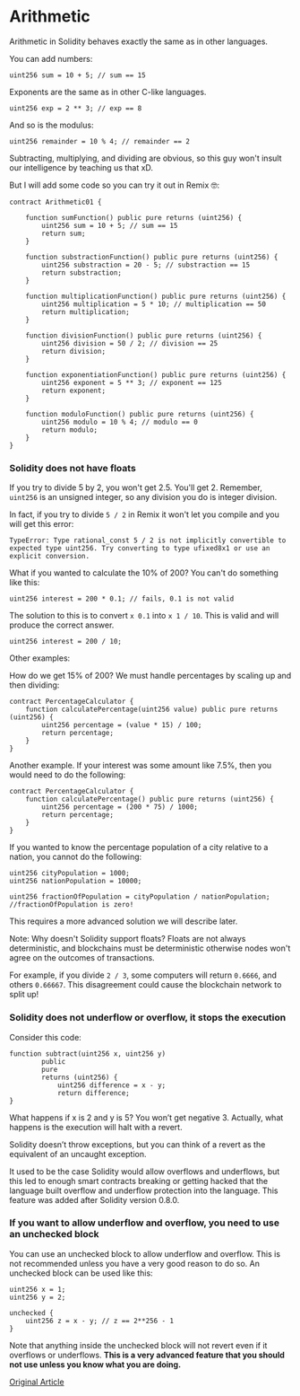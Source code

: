 # Arithmetic

Arithmetic in Solidity behaves exactly the same as in other languages.

You can add numbers:

```solidity
uint256 sum = 10 + 5; // sum == 15
```

Exponents are the same as in other C-like languages.

```solidity
uint256 exp = 2 ** 3; // exp == 8
```

And so is the modulus:

```solidity
uint256 remainder = 10 % 4; // remainder == 2
```

Subtracting, multiplying, and dividing are obvious, so this guy won't insult our intelligence by teaching us that xD.

But I will add some code so you can try it out in Remix 🤓:

```solidity
contract Arithmetic01 {

    function sumFunction() public pure returns (uint256) {
        uint256 sum = 10 + 5; // sum == 15
        return sum;
    }

    function substractionFunction() public pure returns (uint256) {
        uint256 substraction = 20 - 5; // substraction == 15
        return substraction;
    }

    function multiplicationFunction() public pure returns (uint256) {
        uint256 multiplication = 5 * 10; // multiplication == 50
        return multiplication;
    }

    function divisionFunction() public pure returns (uint256) {
        uint256 division = 50 / 2; // division == 25
        return division;
    }

    function exponentiationFunction() public pure returns (uint256) {
        uint256 exponent = 5 ** 3; // exponent == 125
        return exponent;
    }

    function moduloFunction() public pure returns (uint256) {
        uint256 modulo = 10 % 4; // modulo == 0
        return modulo;
    }
}
```

### Solidity does not have floats

If you try to divide 5 by 2, you won't get 2.5. You'll get 2. Remember, `uint256` is an unsigned integer, so any division you do is integer division.

In fact, if you try to divide `5 / 2` in Remix it won't let you compile and you will get this error:

`TypeError: Type rational_const 5 / 2 is not implicitly convertible to expected type uint256. Try converting to type ufixed8x1 or use an explicit conversion.`

What if you wanted to calculate the 10% of 200? You can't do something like this:

```solidity
uint256 interest = 200 * 0.1; // fails, 0.1 is not valid
```

The solution to this is to convert `x 0.1` into `x 1 / 10`. This is valid and will produce the correct answer.

```solidity
uint256 interest = 200 / 10;
```

Other examples:

How do we get 15% of 200? We must handle percentages by scaling up and then dividing:

```solidity
contract PercentageCalculator {
    function calculatePercentage(uint256 value) public pure returns (uint256) {
        uint256 percentage = (value * 15) / 100;
        return percentage;
    }
}
```

Another example. If your interest was some amount like 7.5%, then you would need to do the following:

```solidity
contract PercentageCalculator {
    function calculatePercentage() public pure returns (uint256) {
        uint256 percentage = (200 * 75) / 1000;
        return percentage;
    }
}
```

If you wanted to know the percentage population of a city relative to a nation, you cannot do the following:

```solidity
uint256 cityPopulation = 1000;
uint256 nationPopulation = 10000;

uint256 fractionOfPopulation = cityPopulation / nationPopulation;
//fractionOfPopulation is zero!
```

This requires a more advanced solution we will describe later.

Note: Why doesn't Solidity support floats? Floats are not always deterministic, and blockchains must be deterministic otherwise nodes won't agree on the outcomes of transactions.

For example, if you divide `2 / 3`, some computers will return `0.6666`, and others `0.66667`. This disagreement could cause the blockchain network to split up!

### Solidity does not underflow or overflow, it stops the execution

Consider this code:

```solidity
function subtract(uint256 x, uint256 y)
        public
        pure
        returns (uint256) {
            uint256 difference = x - y;
            return difference;
}
```

What happens if x is 2 and y is 5? You won’t get negative 3. Actually, what happens is the execution will halt with a revert.

Solidity doesn’t throw exceptions, but you can think of a revert as the equivalent of an uncaught exception.

It used to be the case Solidity would allow overflows and underflows, but this led to enough smart contracts breaking or getting hacked that the language built overflow and underflow protection into the language. This feature was added after Solidity version 0.8.0.

### If you want to allow underflow and overflow, you need to use an unchecked block

You can use an unchecked block to allow underflow and overflow. This is not recommended unless you have a very good reason to do so. An unchecked block can be used like this:

```
uint256 x = 1;
uint256 y = 2;

unchecked {
    uint256 z = x - y; // z == 2**256 - 1
}
```

Note that anything inside the unchecked block will not revert even if it overflows or underflows. **This is a very advanced feature that you should not use unless you know what you are doing.**

[Original Article](https://www.rareskills.io/learn-solidity/arithmetic)
